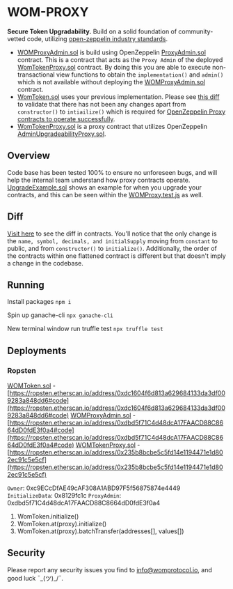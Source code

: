 # WOM-PROXY

**Secure Token Upgradability.** Build on a solid foundation of community-vetted code, utilizing [open-zeppelin industry standards](https://github.com/OpenZeppelin/openzeppelin-contracts). 

 * [WOMProxyAdmin.sol](contracts/WOMProxyAdmin.sol) is build using OpenZeppelin [ProxyAdmin.sol](https://github.com/OpenZeppelin/openzeppelin-sdk/blob/master/packages/lib/contracts/upgradeability/ProxyAdmin.sol) contract.  This is a contract that acts as the `Proxy Admin` of the deployed [WomTokenProxy.sol](contracts/WomTokenProxy.sol) contract.  By doing this you are able to execute non-transactional view functions to obtain the `implementation()` and `admin()` which is not available without deploying the [WOMProxyAdmin.sol](contracts/WOMProxyAdmin.sol) contract.
 * [WomToken.sol](contracts/WomToken.sol) uses your previous implementation.  Please see [this diff](https://www.diffchecker.com/0Ce4XKPg) to validate that there has not been any changes apart from `constructor()` to `intiailize()` which is required for [OpenZeppelin Proxy contracts to operate successfully](https://docs.openzeppelin.com/upgrades-plugins/1.x/writing-upgradeable).
 * [WomTokenProxy.sol](contracts/WomTokenProxy.sol) is a proxy contract that utilizes OpenZeppelin [AdminUpgradeabilityProxy.sol](https://github.com/OpenZeppelin/openzeppelin-sdk/blob/master/packages/lib/contracts/upgradeability/AdminUpgradeabilityProxy.sol). 



## Overview

Code base has been tested 100% to ensure no unforeseen bugs, and will help the internal team understand how proxy contracts operate.  [UpgradeExample.sol](contracts/upgrade/UpgradeExample.sol) shows an example for when you upgrade your contracts, and this can be seen within the [WOMProxy.test.js](test/WOMProxy.test.js) as well.

## Diff
[Visit here](https://www.diffchecker.com/0Ce4XKPg) to see the diff in contracts.  You'll notice that the only change is the `name, symbol, decimals, and initialSupply` moving from `constant` to public, and from `constructor()` to `initialize()`.  Additionally, the order of the contracts within one flattened contract is different but that doesn't imply a change in the codebase. 


## Running
Install packages
`npm i`

Spin up ganache-cli
`npx ganache-cli`

New terminal window run truffle test
`npx truffle test`

## Deployments 

### Ropsten 
[WOMToken.sol](contracts/WOMToken.sol) - [https://ropsten.etherscan.io/address/0xdc1604f6d813a629684133da3df009283a848dd6#code](https://ropsten.etherscan.io/address/0xdc1604f6d813a629684133da3df009283a848dd6#code)
[WOMProxyAdmin.sol](contracts/WOMProxyAdmin.sol) - [https://ropsten.etherscan.io/address/0xdbd5f71C4d48dcA17FAACD88C8664dD0fdE3f0a4#code](https://ropsten.etherscan.io/address/0xdbd5f71C4d48dcA17FAACD88C8664dD0fdE3f0a4#code)
[WOMTokenProxy.sol](contracts/WOMTokenProxy.sol) - [https://ropsten.etherscan.io/address/0x235b8bcbe5c5fd14e1194471e1d802ec91c5e5cf](https://ropsten.etherscan.io/address/0x235b8bcbe5c5fd14e1194471e1d802ec91c5e5cf)

`Owner`: 0xc9ECcDfAE49cAF308A1ABD97F5f56875874e4449
`InitializeData`: 0x8129fc1c
`ProxyAdmin`: 0xdbd5f71C4d48dcA17FAACD88C8664dD0fdE3f0a4


1. WomToken.initialize() 
2. WomToken.at(proxy).initialize()
3. WomToken.at(proxy).batchTransfer(addresses[], values[])


## Security

Please report any security issues you find to info@womprotocol.io, and good luck ¯\_(ツ)_/¯.